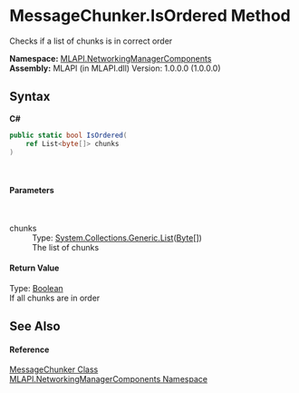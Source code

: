# MessageChunker.IsOrdered Method 
 

Checks if a list of chunks is in correct order

**Namespace:**&nbsp;<a href="N_MLAPI_NetworkingManagerComponents">MLAPI.NetworkingManagerComponents</a><br />**Assembly:**&nbsp;MLAPI (in MLAPI.dll) Version: 1.0.0.0 (1.0.0.0)

## Syntax

**C#**<br />
``` C#
public static bool IsOrdered(
	ref List<byte[]> chunks
)
```

<br />

#### Parameters
&nbsp;<dl><dt>chunks</dt><dd>Type: <a href="http://msdn2.microsoft.com/en-us/library/6sh2ey19" target="_blank">System.Collections.Generic.List</a>(<a href="http://msdn2.microsoft.com/en-us/library/yyb1w04y" target="_blank">Byte</a>[])<br />The list of chunks</dd></dl>

#### Return Value
Type: <a href="http://msdn2.microsoft.com/en-us/library/a28wyd50" target="_blank">Boolean</a><br />If all chunks are in order

## See Also


#### Reference
<a href="T_MLAPI_NetworkingManagerComponents_MessageChunker">MessageChunker Class</a><br /><a href="N_MLAPI_NetworkingManagerComponents">MLAPI.NetworkingManagerComponents Namespace</a><br />
